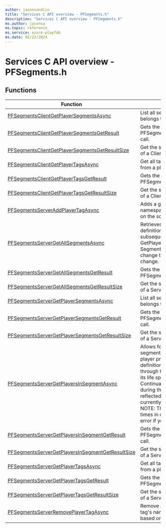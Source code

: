 ```yaml
---
author: jasonsandlin
title: "Services C API overview - PFSegments.h"
description: "Services C API overview - PFSegments.h"
ms.author: jasonsa
ms.topic: reference
ms.service: azure-playfab
ms.date: 02/22/2024
---
```


# Services C API overview - PFSegments.h

  
## Functions  

| Function | Description |  
| --- | --- |  
| [PFSegmentsClientGetPlayerSegmentsAsync](functions/pfsegmentsclientgetplayersegmentsasync.md) | List all segments that a player currently belongs to at this moment in time. |  
| [PFSegmentsClientGetPlayerSegmentsGetResult](functions/pfsegmentsclientgetplayersegmentsgetresult.md) | Gets the result of a successful PFSegmentsClientGetPlayerSegmentsAsync call. |  
| [PFSegmentsClientGetPlayerSegmentsGetResultSize](functions/pfsegmentsclientgetplayersegmentsgetresultsize.md) | Get the size in bytes needed to store the result of a ClientGetPlayerSegments call. |  
| [PFSegmentsClientGetPlayerTagsAsync](functions/pfsegmentsclientgetplayertagsasync.md) | Get all tags with a given Namespace (optional) from a player profile. |  
| [PFSegmentsClientGetPlayerTagsGetResult](functions/pfsegmentsclientgetplayertagsgetresult.md) | Gets the result of a successful PFSegmentsClientGetPlayerTagsAsync call. |  
| [PFSegmentsClientGetPlayerTagsGetResultSize](functions/pfsegmentsclientgetplayertagsgetresultsize.md) | Get the size in bytes needed to store the result of a ClientGetPlayerTags call. |  
| [PFSegmentsServerAddPlayerTagAsync](functions/pfsegmentsserveraddplayertagasync.md) | Adds a given tag to a player profile. The tag's namespace is automatically generated based on the source of the tag. |  
| [PFSegmentsServerGetAllSegmentsAsync](functions/pfsegmentsservergetallsegmentsasync.md) | Retrieves an array of player segment definitions. Results from this can be used in subsequent API calls such as GetPlayersInSegment which requires a Segment ID. While segment names can change the ID for that segment will not change. |  
| [PFSegmentsServerGetAllSegmentsGetResult](functions/pfsegmentsservergetallsegmentsgetresult.md) | Gets the result of a successful PFSegmentsServerGetAllSegmentsAsync call. |  
| [PFSegmentsServerGetAllSegmentsGetResultSize](functions/pfsegmentsservergetallsegmentsgetresultsize.md) | Get the size in bytes needed to store the result of a ServerGetAllSegments call. |  
| [PFSegmentsServerGetPlayerSegmentsAsync](functions/pfsegmentsservergetplayersegmentsasync.md) | List all segments that a player currently belongs to at this moment in time. |  
| [PFSegmentsServerGetPlayerSegmentsGetResult](functions/pfsegmentsservergetplayersegmentsgetresult.md) | Gets the result of a successful PFSegmentsServerGetPlayerSegmentsAsync call. |  
| [PFSegmentsServerGetPlayerSegmentsGetResultSize](functions/pfsegmentsservergetplayersegmentsgetresultsize.md) | Get the size in bytes needed to store the result of a ServerGetPlayerSegments call. |  
| [PFSegmentsServerGetPlayersInSegmentAsync](functions/pfsegmentsservergetplayersinsegmentasync.md) | Allows for paging through all players in a given segment. This API creates a snapshot of all player profiles that match the segment definition at the time of its creation and lives through the Total Seconds to Live, refreshing its life span on each subsequent use of the Continuation Token. Profiles that change during the course of paging will not be reflected in the results. AB Test segments are currently not supported by this operation. NOTE: This API is limited to being called 30 times in one minute. You will be returned an error if you exceed this threshold. |  
| [PFSegmentsServerGetPlayersInSegmentGetResult](functions/pfsegmentsservergetplayersinsegmentgetresult.md) | Gets the result of a successful PFSegmentsServerGetPlayersInSegmentAsync call. |  
| [PFSegmentsServerGetPlayersInSegmentGetResultSize](functions/pfsegmentsservergetplayersinsegmentgetresultsize.md) | Get the size in bytes needed to store the result of a ServerGetPlayersInSegment call. |  
| [PFSegmentsServerGetPlayerTagsAsync](functions/pfsegmentsservergetplayertagsasync.md) | Get all tags with a given Namespace (optional) from a player profile. |  
| [PFSegmentsServerGetPlayerTagsGetResult](functions/pfsegmentsservergetplayertagsgetresult.md) | Gets the result of a successful PFSegmentsServerGetPlayerTagsAsync call. |  
| [PFSegmentsServerGetPlayerTagsGetResultSize](functions/pfsegmentsservergetplayertagsgetresultsize.md) | Get the size in bytes needed to store the result of a ServerGetPlayerTags call. |  
| [PFSegmentsServerRemovePlayerTagAsync](functions/pfsegmentsserverremoveplayertagasync.md) | Remove a given tag from a player profile. The tag's namespace is automatically generated based on the source of the tag. |  
